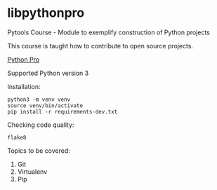 # libpythonpro
Pytools Course - Module to exemplify construction of Python projects

This course is taught how to contribute to open source projects.

[Python Pro](https://python.pro.br)

Supported Python version 3

Installation:
```console
python3 -m venv venv
source venv/bin/activate
pip install -r requirements-dev.txt
```
Checking code quality:

```console
flake8

```

Topics to be covered:
1. Git
2. Virtualenv
3. Pip
